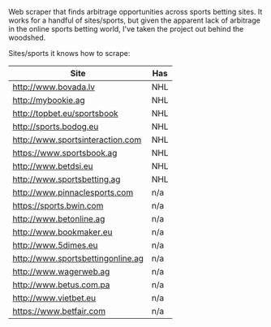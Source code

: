 Web scraper that finds arbitrage opportunities across sports betting sites. It works for a handful of sites/sports, but given the apparent lack of arbitrage in the online sports betting world, I've taken the project out behind the woodshed.

Sites/sports it knows how to scrape:

| Site                            | Has |
| ------------------------------- | --- |
|http://www.bovada.lv             | NHL |
|http://mybookie.ag               | NHL |
|http://topbet.eu/sportsbook      | NHL |
|http://sports.bodog.eu           | NHL |
|http://www.sportsinteraction.com | NHL |
|https://www.sportsbook.ag        | NHL |
|http://www.betdsi.eu             | NHL |
|http://www.sportsbetting.ag      | NHL |
|http://www.pinnaclesports.com    | n/a |
|https://sports.bwin.com          | n/a |
|http://www.betonline.ag          | n/a |
|http://www.bookmaker.eu          | n/a |
|http://www.5dimes.eu             | n/a |
|http://www.sportsbettingonline.ag| n/a |
|http://www.wagerweb.ag           | n/a |
|http://www.betus.com.pa          | n/a |
|http://www.vietbet.eu            | n/a |
|https://www.betfair.com          | n/a |
